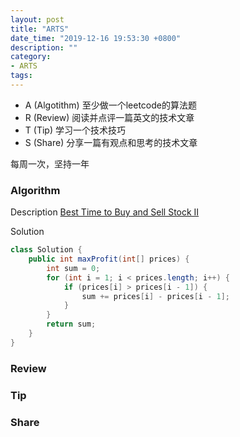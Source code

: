 ```yaml
---
layout: post
title: "ARTS"
date_time: "2019-12-16 19:53:30 +0800"
description: ""
category:
- ARTS
tags:
---
```


- A (Algotithm) 至少做一个leetcode的算法题
- R (Review) 阅读并点评一篇英文的技术文章
- T (Tip) 学习一个技术技巧
- S (Share) 分享一篇有观点和思考的技术文章

每周一次，坚持一年

### Algorithm

Description
[Best Time to Buy and Sell Stock II](https://leetcode-cn.com/problems/best-time-to-buy-and-sell-stock-ii/)

Solution

```Java
class Solution {
    public int maxProfit(int[] prices) {
        int sum = 0;
        for (int i = 1; i < prices.length; i++) {
            if (prices[i] > prices[i - 1]) {
                sum += prices[i] - prices[i - 1];
            }
        }
        return sum;
    }
}
```

### Review


### Tip


### Share
